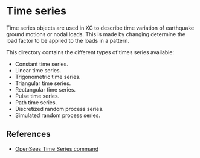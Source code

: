 # Time series
Time series objects are used in XC to describe time variation
of earthquake ground motions or nodal loads. This is made by changing
determine the load factor to be applied to the loads in a pattern.

This directory contains the different types of times series available:

- Constant time series.
- Linear time series.
- Trigonometric time series.
- Triangular time series.
- Rectangular time series.
- Pulse time series.
- Path time series.
- Discretized random process series.
- Simulated random process series.

## References
- [OpenSees Time Series command](https://opensees.github.io/OpenSeesDocumentation/user/manual/model/timeSeries.html)

